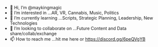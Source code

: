 - 👋 Hi, I’m @maykingmagic
- 👀 I’m interested in ...AR, VR, Cannabis, Music, Politics 
- 🌱 I’m currently learning ...Scripts, Strategic Planning, Leadership, New Technologies
- 💞️ I’m looking to collaborate on ...Future Content and Data share/collab/exchange
- 📫 How to reach me ...hit me here or https://discord.gg/6peQVgYB

<!---
maykingmagic/maykingmagic is a ✨ special ✨ repository because its `README.md` (this file) appears on your GitHub profile.
You can click the Preview link to take a look at your changes.
--->
